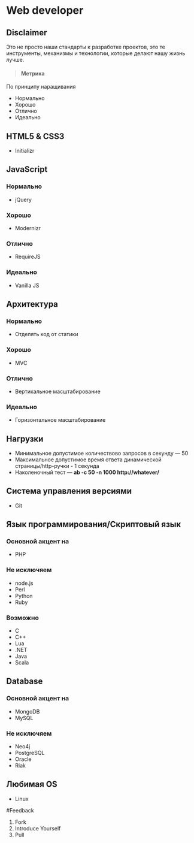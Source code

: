 # Web developer
## Disclaimer
Это не просто наши стандарты к разработке проектов, это те инструменты, механизмы и технологии, которые делают нашу жизнь лучше.
>#### Метрика
По принципу наращивания
* Нормально
* Хорошо
* Отлично
* Идеально


## HTML5 & CSS3
* Initializr

## JavaScript
### Нормально
* jQuery

### Хорошо
* Modernizr

### Отлично
* RequireJS

### Идеально
* Vanilla JS

## Архитектура
### Нормально
* Отделять код от статики

### Хорошо
* MVC

### Отлично
* Вертикальное масштабирование

### Идеально
* Горизонтальное масштабирование

## Нагрузки
* Минимальное допустимое количествово запросов в секунду — 50
* Максимальное допустимое время ответа динамической страницы/http-ручки - 1 секунда
* Наколеночный тест — **ab -c 50 -n 1000 http://whatever/**

## Система управления версиями
* Git

## Язык программирования/Скриптовый язык
### Основной акцент на
* PHP

### Не исключяем

* node.js
* Perl
* Python
* Ruby

### Возможно
* C
* C++
* Lua
* .NET
* Java
* Scala

## Database
### Основной акцент на
* MongoDB
* MySQL

### Не исключяем
* Neo4j
* PostgreSQL
* Oracle
* Riak

## Любимая OS
* Linux

#Feedback
1. Fork
1. Introduce Yourself
1. Pull